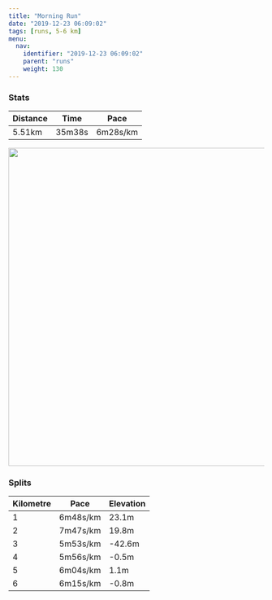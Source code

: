 ```yaml
---
title: "Morning Run"
date: "2019-12-23 06:09:02"
tags: [runs, 5-6 km]
menu:
  nav:
    identifier: "2019-12-23 06:09:02"
    parent: "runs"
    weight: 130
---
```


### Stats

| Distance | Time | Pace |
|----------|------|------|
|5.51km|35m38s|6m28s/km|

<img src='https://maps.googleapis.com/maps/api/staticmap?maptype=terrain&path=enc:ch|gG_fwlCNMLQj@yAD_@Pe@JEXFt@Td@^fA\pBhATN|Az@RTNb@ZlATh@Ld@d@hDBv@D^FtB?lBA~@Gd@UVw@^MNCHJt@AZQRQFQPGJCL@LDL\ZFL?NQ^_@RIVYRMVW\K\QHCDu@~A@BHDDLEZINYRMVPdAKdASrFOjBa@vBc@hAOl@Yv@KRMLMFYFSGAFBBHARB\OPQHOVy@Jo@Pc@Rs@N_AH]LkA?e@PmDDe@DsAAk@GOMMGCQ?]LeApAs@fAQRq@l@m@`@e@b@_@VyArAc@f@_CfB_@Pg@Pi@@e@IgAk@q@Si@Io@YMOESD}ARINO|@o@X]d@{@z@u@VOf@Q`@SJQRILK|AcAf@c@n@]b@[r@o@`@URQZQT[ZU^_@x@g@h@a@dB{@JCf@a@nAuAv@gAf@_@Vg@DA`@@JGVGJIPa@N{@DcBHcAAu@OcBC}@Ki@IiAD_@B_@BGt@TV@FEHWRYTSf@YTCH@Z^R\RTVPRVLVVVBRCd@E`@K\O\MTONWNEHNhAERGDE?USm@U[Ie@a@g@w@Qy@K{AJy@@[F]JUl@c@^OTGN?NLz@hATRb@n@PLBD@NEt@ETM^[n@k@f@HnAAJEHG?w@][Uk@Y_@e@MWQu@Ey@@iABQAQQMa@QCC@EGDM?[EKDI?KCIOW_A]w@KMsDmBkAi@[pALeAWOM_@CC{Aq@K?[pAWz@GL&key=AIzaSyBPVQ_iynBzLujdhfLzy8Z-5zczbktE55k&size=800x800&scale=2&markers=color:yellow|label:S|43.4037,23.22544&markers=color:green|label:F|43.403459999999974,23.225630000000006' width='625' />

### Splits

| Kilometre | Pace | Elevation |
|------|------|-----------|
|1|6m48s/km|23.1m|
|2|7m47s/km|19.8m|
|3|5m53s/km|-42.6m|
|4|5m56s/km|-0.5m|
|5|6m04s/km|1.1m|
|6|6m15s/km|-0.8m|
